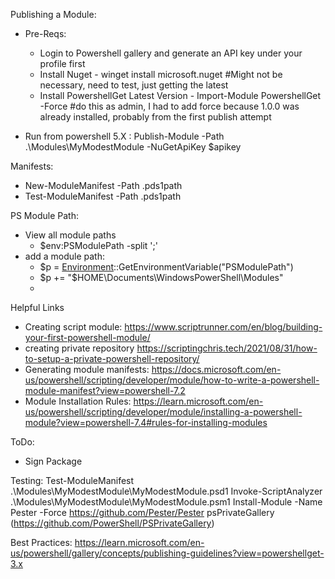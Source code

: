 Publishing a Module:
- Pre-Reqs:
    - Login to Powershell gallery and generate an API key under your profile first
    - Install Nuget - winget install microsoft.nuget #Might not be necessary, need to test, just getting the latest
    - Install PowershellGet Latest Version - Import-Module PowershellGet -Force #do this as admin, I had to add force because 1.0.0 was already installed, probably from the first publish attempt

- Run from powershell 5.X :
Publish-Module -Path .\Modules\MyModestModule -NuGetApiKey $apikey

Manifests:
- New-ModuleManifest -Path .pds1path
- Test-ModuleManifest -Path .pds1path

PS Module Path:
- View all module paths
    - $env:PSModulePath -split ';'
- add a module path:
    - $p = [Environment]::GetEnvironmentVariable("PSModulePath")
    - $p += "$HOME\Documents\WindowsPowerShell\Modules"
    - [Environment]::SetEnvironmentVariable("PSModulePath",$p)

Helpful Links
- Creating script module: https://www.scriptrunner.com/en/blog/building-your-first-powershell-module/
- creating private repository https://scriptingchris.tech/2021/08/31/how-to-setup-a-private-powershell-repository/
- Generating module manifests: https://docs.microsoft.com/en-us/powershell/scripting/developer/module/how-to-write-a-powershell-module-manifest?view=powershell-7.2
- Module Installation Rules: https://learn.microsoft.com/en-us/powershell/scripting/developer/module/installing-a-powershell-module?view=powershell-7.4#rules-for-installing-modules

ToDo:
- Sign Package

Testing:
    Test-ModuleManifest .\Modules\MyModestModule\MyModestModule.psd1
    Invoke-ScriptAnalyzer .\Modules\MyModestModule\MyModestModule.psm1
    Install-Module -Name Pester -Force
    https://github.com/Pester/Pester
    psPrivateGallery (https://github.com/PowerShell/PSPrivateGallery)

Best Practices:
https://learn.microsoft.com/en-us/powershell/gallery/concepts/publishing-guidelines?view=powershellget-3.x